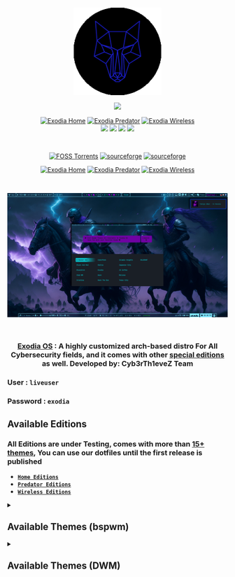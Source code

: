 <!-- LOGO -->

<p align="center">
  <a href="https://exodia-os.github.io/exodia-website/"><img src="https://github.com/Exodia-OS/.github/blob/e1ab4df119651217467731aef92f97226d5c193a/profile/GIFs/logos.gif" height="200" width="200" alt="Exodia"></a>
</p>

<!-- LOGO -->

<p align="center">

  <img src="https://img.shields.io/sourceforge/dt/exodia-releases?label=downloads&logo=sourceforge&color=teal&style=flat-square">
  
</p>

<!-- shields -->

<p align="center">
  <a href="https://github.com/Exodia-OS/exodia-home-ISO" target="_blank"><img alt="Exodia Home" src="https://img.shields.io/github/issues/Exodia-OS/exodia-home-ISO?color=purple&style=for-the-badge"></a>
  <a href="https://github.com/Exodia-OS/exodia-predator-ISO" target="_blank"><img alt="Exodia Predator" src="https://img.shields.io/github/issues/Exodia-OS/exodia-predator-ISO?color=06CCD7&style=for-the-badge"></a>
  <a href="https://github.com/Exodia-OS/exodia-wireless-ISO" target="_blank"><img alt="Exodia Wireless" src="https://img.shields.io/github/issues/Exodia-OS/exodia-wireless-ISO?color=0078E3&style=for-the-badge"></a>

  
  <br/>
  
  <img src="https://img.shields.io/badge/Maintained%3F-Yes-deeppink?style=for-the-badge">
  <img src="https://img.shields.io/github/followers/Exodia-OS?style=for-the-badge&color=E070EF">
  <img src="https://img.shields.io/github/license/Exodia-OS/.github?style=for-the-badge&color=blueviolet">
  <img src="https://img.shields.io/github/stars/Exodia-OS?style=for-the-badge&color=2D0073">
  
</p>

<!-- shields -->

<!-- shields Download -->
  <br/>

<p align="center">
<a href="https://fosstorrents.com/distributions/exodia-os/" target="_blank"><img alt="FOSS Torrents" src="https://img.shields.io/badge/Download-FOSS%20Torrents-05122A?style=for-the-badge&color=5443B8"></a>
  <a href="https://sourceforge.net/projects/exodia-releases/files/" target="_blank"><img alt="sourceforge" src="https://img.shields.io/badge/Download-sourceforge-05122A?style=for-the-badge&color=FF6600"></a>
  <a href="https://mega.nz/folder/Uy4m3TpR#kRo4AMlQ4M0c_ZuM2leaig" target="_blank"><img alt="sourceforge" src="https://img.shields.io/badge/Download-MEGA-05122A?style=for-the-badge&color=DE040B"></a>
</p>

<p align="center">
  <a href="https://drive.google.com/file/d/187W3tQGvdGKPIHtuPNm6xDITaMq1ep5F/view?usp=share_link" target="_blank"><img alt="Exodia Home" src="https://img.shields.io/badge/Download-Home%20Edition-05122A?style=for-the-badge&color=purple"></a>
  <a href="https://drive.google.com/file/d/1sq3Hte3XRIsHnfMezKL0332aVpeLGGjS/view?usp=share_link" target="_blank"><img alt="Exodia Predator" src="https://img.shields.io/badge/Download-Predator%20Edition-05122A?style=for-the-badge&color=06CCD7"></a>
  <a href="https://drive.google.com/file/d/109FCcl73RjF2pH_o9jS76NrIbWhKdje6/view?usp=share_link" target="_blank"><img alt="Exodia Wireless" src="https://img.shields.io/badge/Download-Wireless%20Edition-05122A?style=for-the-badge&color=0078E3"></a>
</p>

<!-- shields Download -->

<!-- distro demo -->

</br>

![demo](https://github.com/Exodia-OS/.github/blob/c98ab5afd18776c57fd74081cd234b35b1a1bd74/profile/img/desktop.png)

</br>

<!-- distro demo -->

<!-- distro description -->

<h3 align="center">  <a href="https://exodia-os.github.io/exodia-website/">Exodia OS</a> : A highly customized arch-based distro For All Cybersecurity fields, and it comes with other <a href="#available-editions">special editions</a> as well. Developed by: Cyb3rTh1eveZ Team </h3>

### User : `liveuser`
### Password : `exodia`

<!-- distro description -->


<!-- Available Editions -->

## Available Editions

### All Editions are under Testing, comes with more than [15+ themes](#available-themes), You can use our dotfiles until the first release is published

- [**`Home Editions`**](https://github.com/Exodia-OS/exodia-home-ISO) 
- [**`Predator Editions`**](https://github.com/Exodia-OS/exodia-predator-ISO)
- [**`Wireless Editions`**](https://github.com/Exodia-OS/exodia-wireless-ISO)


<!-- Available Editions -->

<!-- Available Themes Previews -->

<details>
   <summary><h2>Available Themes (bspwm)</h2></summary>
</br>

| Exodia | A Hacker Den |
|--|--|
| ![](https://github.com/Exodia-OS/.github/blob/a9c737a28a359543811d2353d7d25cc07056ffb1/profile/img/exodia.png) | ![](https://github.com/Exodia-OS/.github/blob/a9c737a28a359543811d2353d7d25cc07056ffb1/profile/img/Hacker.png) |

| Red Jungles | Emilia | Chad WM |
|--|--|--|
| ![](https://github.com/Exodia-OS/.github/blob/4ee052ab62c253845deb7d9b5ff2d0618cf7d8e9/profile/GIFs/RedJungles.gif) | ![](https://github.com/Exodia-OS/.github/blob/4ee052ab62c253845deb7d9b5ff2d0618cf7d8e9/profile/GIFs/Emilia.gif) | ![](https://github.com/Exodia-OS/.github/blob/4ee052ab62c253845deb7d9b5ff2d0618cf7d8e9/profile/GIFs/ChadWM.gif) |

| Hack | Black And Red | Rick |
|--|--|--|
| ![](https://github.com/Exodia-OS/.github/blob/4ee052ab62c253845deb7d9b5ff2d0618cf7d8e9/profile/GIFs/Hack.gif) | ![](https://github.com/Exodia-OS/.github/blob/4ee052ab62c253845deb7d9b5ff2d0618cf7d8e9/profile/GIFs/BlackRed.gif) | ![](https://github.com/Exodia-OS/.github/blob/4ee052ab62c253845deb7d9b5ff2d0618cf7d8e9/profile/GIFs/Rick.gif) |

| Hack The Box | BlackArch | Neon |
|--|--|--|
| ![](https://github.com/Exodia-OS/.github/blob/4ee052ab62c253845deb7d9b5ff2d0618cf7d8e9/profile/GIFs/HackTheBox.gif) | ![](https://github.com/Exodia-OS/.github/blob/4ee052ab62c253845deb7d9b5ff2d0618cf7d8e9/profile/GIFs/BlackArch.gif) | ![](https://github.com/Exodia-OS/.github/blob/4ee052ab62c253845deb7d9b5ff2d0618cf7d8e9/profile/GIFs/Neon.gif) |

| JS Coffee | Amarena | Japanese City |
|--|--|--|
| ![](https://github.com/Exodia-OS/.github/blob/4ee052ab62c253845deb7d9b5ff2d0618cf7d8e9/profile/GIFs/JSCoffee.gif) | ![](https://github.com/Exodia-OS/.github/blob/4ee052ab62c253845deb7d9b5ff2d0618cf7d8e9/profile/GIFs/Amarena.gif) | ![](https://github.com/Exodia-OS/.github/blob/4ee052ab62c253845deb7d9b5ff2d0618cf7d8e9/profile/GIFs/JapaneseCity.gif) |

| Tokyo City | VALORANT | Melissa |
|--|--|--|
| ![](https://github.com/Exodia-OS/.github/blob/4ee052ab62c253845deb7d9b5ff2d0618cf7d8e9/profile/GIFs/TokyoCity.gif) | ![](https://github.com/Exodia-OS/.github/blob/4ee052ab62c253845deb7d9b5ff2d0618cf7d8e9/profile/GIFs/VALORANT.gif) | ![](https://github.com/Exodia-OS/.github/blob/4ee052ab62c253845deb7d9b5ff2d0618cf7d8e9/profile/GIFs/Melissa.gif) |

| Cristina | Pamela | CyberPunk |
|--|--|--|
| ![](https://github.com/Exodia-OS/.github/blob/4ee052ab62c253845deb7d9b5ff2d0618cf7d8e9/profile/GIFs/Cristina.gif) | ![](https://github.com/Exodia-OS/.github/blob/4ee052ab62c253845deb7d9b5ff2d0618cf7d8e9/profile/GIFs/Pamela.gif) | ![](https://github.com/Exodia-OS/.github/blob/4ee052ab62c253845deb7d9b5ff2d0618cf7d8e9/profile/GIFs/CyberPunk.gif) |

</details>

<!-- Available Themes Previews -->




<details>
   <summary><h2>Available Themes (DWM)</h2></summary>
</br>

![](https://github.com/Exodia-OS/.github/blob/1f05652be9d765b9f1131c3ac5de7baaf346d4e4/profile/DWM/exodia-dwm.gif)

|  |  |
|--|--|
| ![](https://github.com/Exodia-OS/.github/blob/1f05652be9d765b9f1131c3ac5de7baaf346d4e4/profile/DWM/1.png) | ![](https://github.com/Exodia-OS/.github/blob/1f05652be9d765b9f1131c3ac5de7baaf346d4e4/profile/DWM/2.png) |


| ![](https://github.com/Exodia-OS/.github/blob/1f05652be9d765b9f1131c3ac5de7baaf346d4e4/profile/DWM/3.png) | ![](https://github.com/Exodia-OS/.github/blob/1f05652be9d765b9f1131c3ac5de7baaf346d4e4/profile/DWM/4.png) | ![](https://github.com/Exodia-OS/.github/blob/1f05652be9d765b9f1131c3ac5de7baaf346d4e4/profile/DWM/5.png) |
|--|--|--|
| ![](https://github.com/Exodia-OS/.github/blob/1f05652be9d765b9f1131c3ac5de7baaf346d4e4/profile/DWM/6.png) | ![](https://github.com/Exodia-OS/.github/blob/1f05652be9d765b9f1131c3ac5de7baaf346d4e4/profile/DWM/7.png) | ![](https://github.com/Exodia-OS/.github/blob/1f05652be9d765b9f1131c3ac5de7baaf346d4e4/profile/DWM/8.png) |

</details>

<!-- Available Themes Previews -->
